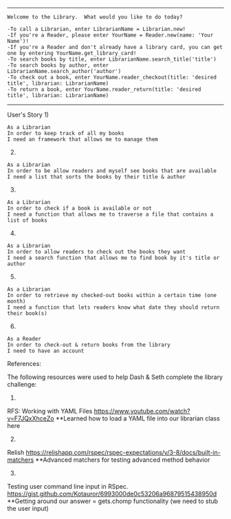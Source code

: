 *********************************************************************
```
Welcome to the Library.  What would you like to do today?

-To call a Librarian, enter LibrarianName = Librarian.new!
-If you're a Reader, please enter YourName = Reader.new(name: 'Your Name')!
-If you're a Reader and don't already have a library card, you can get one by entering YourName.get_library_card!
-To search books by title, enter LibrarianName.search_title('title')
-To search books by author, enter LibrarianName.search_author('author')
-To check out a book, enter YourName.reader_checkout(title: 'desired title', librarian: LibrarianName)
-To return a book, enter YourName.reader_return(title: 'desired title', librarian: LibrarianName)
```
*********************************************************************

User's Story
1)
```
As a Librarian
In order to keep track of all my books 
I need an framework that allows me to manage them
```
2)
```
As a Librarian
In order to be allow readers and myself see books that are available 
I need a list that sorts the books by their title & author

```
3)
```
As a Librarian
In order to check if a book is available or not
I need a function that allows me to traverse a file that contains a list of books 
```
4)
```
As a Librarian
In order to allow readers to check out the books they want 
I need a search function that allows me to find book by it's title or author
```
5)
```
As a Librarian
In order to retrieve my checked-out books within a certain time (one month)
I need a function that lets readers know what date they should return their book(s)
```
6)
```
As a Reader
In order to check-out & return books from the library
I need to have an account
```

References:

The following resources were used to help Dash & Seth complete the library challenge:

1)
RFS: Working with YAML Files
https://www.youtube.com/watch?v=F7JQxXhceZo
**Learned how to load a YAML file into our librarian class here

2)
Relish
https://relishapp.com/rspec/rspec-expectations/v/3-8/docs/built-in-matchers
**Advanced matchers for testing advanced method behavior

3)
Testing user command line input in RSpec.
https://gist.github.com/Kotauror/6993000de0c53206a96879515438950d
**Getting around our answer = gets.chomp functionality (we need to stub the user input)
